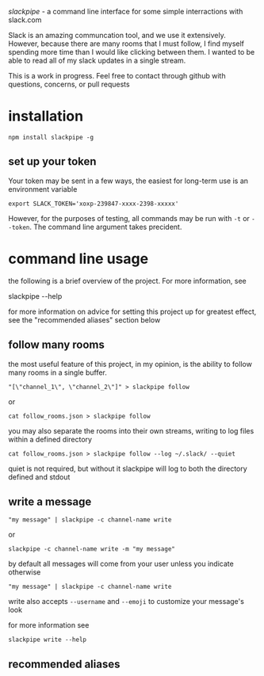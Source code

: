 *slackpipe* - a command line interface for some simple interractions with slack.com 

Slack is an amazing communcation tool, and we use it extensively. However, because there are many rooms
that I must follow, I find myself spending more time than I would like clicking between them. I wanted
to be able to read all of my slack updates in a single stream. 

This is a work in progress. Feel free to contact through github with questions, concerns, or pull requests

installation
============
  
    npm install slackpipe -g

set up your token
------------------

Your token may be sent in a few ways, the easiest for long-term use is an environment variable

    export SLACK_TOKEN='xoxp-239847-xxxx-2398-xxxxx'

However, for the purposes of testing, all commands may be run with `-t` or `--token`. The command
line argument takes precident.

command line usage
=================

the following is a brief overview of the project. For more information, see

  slackpipe --help

for more information on advice for setting this project up for greatest effect, see the "recommended aliases" section below

follow many rooms
-----------------

the most useful feature of this project, in my opinion, is the ability to follow many rooms in a single buffer. 

    "[\"channel_1\", \"channel_2\"]" > slackpipe follow

or

    cat follow_rooms.json > slackpipe follow

you may also separate the rooms into their own streams, writing to log files within a defined directory

    cat follow_rooms.json > slackpipe follow --log ~/.slack/ --quiet

quiet is not required, but without it slackpipe will log to both the directory defined and stdout

write a message
---------------

    "my message" | slackpipe -c channel-name write

or

    slackpipe -c channel-name write -m "my message"

by default all messages will come from your user unless you indicate otherwise

    "my message" | slackpipe -c channel-name write

write also accepts `--username` and `--emoji` to customize your message's look

for more information see 

    slackpipe write --help

recommended aliases
-------------------


